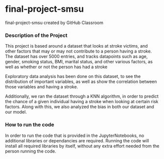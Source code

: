 # final-project-smsu
final-project-smsu created by GitHub Classroom
### Description of the Project
This project is based around a dataset that looks at stroke victims, and other factors that may or may not contribute to a person having a stroke.
The dataset has over 5000 entries, and tracks datapoints such as age, gender, smoking status, BMI, marital status, and other various factors, as well as whether or not the person has had a stroke  

Exploratory data analysis has been done on this dataset, to see the distribution of important variables, as well as show the correlation between those variables and having a stroke.   

Additionally, we ran the dataset through a KNN algorithm, in order to predict the chance of a given individual having a stroke when looking at certain risk factors. Along with this, we also analyzed the bias in both our dataset and our model. 

### How to run the code 
In order to run the code that is provided in the JupyterNotebooks, no additional libraries or dependancies are required. Running the code will install all required libraries by itself, without any extra effort needed from the person running the code. 
### 
